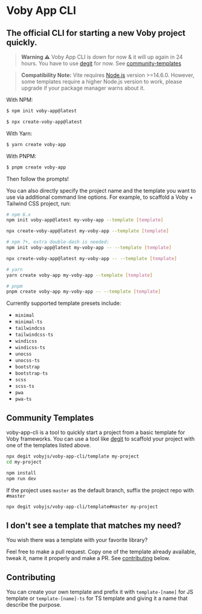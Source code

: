 # Voby App CLI

## The official CLI for starting a new Voby project quickly.

> **Warning ⚠️**
> Voby App CLI is down for now & it will up again in 24 hours. You have to use [degit](https://github.com/Rich-Harris/degit) for now. See [community-templates](#community-templates) 

> **Compatibility Note:**
> Vite requires [Node.js](https://nodejs.org/en/) version >=14.6.0. However, some templates require a higher Node.js version to work, please upgrade if your package manager warns about it.

With NPM:

```bash
$ npm init voby-app@latest
```

```bash
$ npx create-voby-app@latest
```

With Yarn:

```bash
$ yarn create voby-app
```

With PNPM:

```bash
$ pnpm create voby-app
```

Then follow the prompts!

You can also directly specify the project name and the template you want to use via additional command line options. For example, to scaffold a Voby + Tailwind CSS project, run:

```bash
# npm 6.x
npm init voby-app@latest my-voby-app --template [template]

npx create-voby-app@latest my-voby-app --template [template]

# npm 7+, extra double-dash is needed:
npm init voby-app@latest my-voby-app -- --template [template]

npx create-voby-app@latest my-voby-app -- --template [template]

# yarn
yarn create voby-app my-voby-app --template [template]

# pnpm
pnpm create voby-app my-voby-app -- --template [template]
```

Currently supported template presets include:

- `minimal`
- `minimal-ts`
- `tailwindcss`
- `tailwindcss-ts`
- `windicss`
- `windicss-ts`
- `unocss`
- `unocss-ts`
- `bootstrap`
- `bootstrap-ts`
- `scss`
- `scss-ts`
- `pwa`
- `pwa-ts`

## Community Templates

voby-app-cli is a tool to quickly start a project from a basic template for Voby frameworks. You can use a tool like [degit](https://github.com/Rich-Harris/degit) to scaffold your project with one of the templates listed above.

```bash
npx degit vobyjs/voby-app-cli/template my-project
cd my-project

npm install
npm run dev
```

If the project uses `master` as the default branch, suffix the project repo with `#master`

```bash
npx degit vobyjs/voby-app-cli/template#master my-project
```

## I don't see a template that matches my need?

You wish there was a template with your favorite library?

Feel free to make a pull request. Copy one of the template already available, tweak it, name it properly and make a PR. See [contributing](#contributing) below.

## Contributing

You can create your own template and prefix it with `template-[name]` for JS template or `template-[name]-ts` for TS template and giving it a name that describe the purpose.
